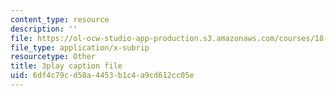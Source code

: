 ```yaml
---
content_type: resource
description: ''
file: https://ol-ocw-studio-app-production.s3.amazonaws.com/courses/18-01sc-single-variable-calculus-fall-2010/6df4c79cd58a4453b1c4a9cd612cc05e_BSAA0akmPEU.srt
file_type: application/x-subrip
resourcetype: Other
title: 3play caption file
uid: 6df4c79c-d58a-4453-b1c4-a9cd612cc05e
---
```

